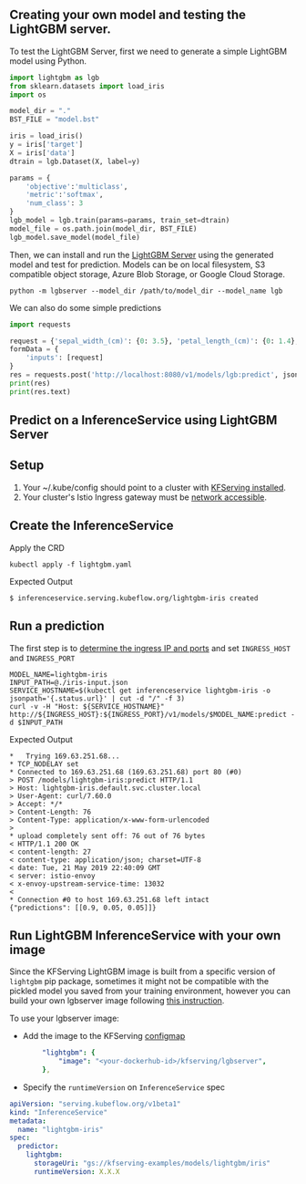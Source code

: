 ## Creating your own model and testing the LightGBM server.

To test the LightGBM Server, first we need to generate a simple LightGBM model using Python. 

```python
import lightgbm as lgb
from sklearn.datasets import load_iris
import os

model_dir = "."
BST_FILE = "model.bst"

iris = load_iris()
y = iris['target']
X = iris['data']
dtrain = lgb.Dataset(X, label=y)

params = {
    'objective':'multiclass', 
    'metric':'softmax',
    'num_class': 3
}
lgb_model = lgb.train(params=params, train_set=dtrain)
model_file = os.path.join(model_dir, BST_FILE)
lgb_model.save_model(model_file)
```

Then, we can install and run the [LightGBM Server](../../../python/lgbserver) using the generated model and test for prediction. Models can be on local filesystem, S3 compatible object storage, Azure Blob Storage, or Google Cloud Storage.

```shell
python -m lgbserver --model_dir /path/to/model_dir --model_name lgb
```

We can also do some simple predictions

```python
import requests

request = {'sepal_width_(cm)': {0: 3.5}, 'petal_length_(cm)': {0: 1.4}, 'petal_width_(cm)': {0: 0.2},'sepal_length_(cm)': {0: 5.1} }
formData = {
    'inputs': [request]
}
res = requests.post('http://localhost:8080/v1/models/lgb:predict', json=formData)
print(res)
print(res.text)
```

## Predict on a InferenceService using LightGBM Server

## Setup
1. Your ~/.kube/config should point to a cluster with [KFServing installed](https://github.com/kubeflow/kfserving/#install-kfserving).
2. Your cluster's Istio Ingress gateway must be [network accessible](https://istio.io/latest/docs/tasks/traffic-management/ingress/ingress-control/).

## Create the InferenceService

Apply the CRD
```
kubectl apply -f lightgbm.yaml
```

Expected Output
```
$ inferenceservice.serving.kubeflow.org/lightgbm-iris created
```

## Run a prediction
The first step is to [determine the ingress IP and ports](../../../README.md#determine-the-ingress-ip-and-ports) and set `INGRESS_HOST` and `INGRESS_PORT`

```
MODEL_NAME=lightgbm-iris
INPUT_PATH=@./iris-input.json
SERVICE_HOSTNAME=$(kubectl get inferenceservice lightgbm-iris -o jsonpath='{.status.url}' | cut -d "/" -f 3)
curl -v -H "Host: ${SERVICE_HOSTNAME}" http://${INGRESS_HOST}:${INGRESS_PORT}/v1/models/$MODEL_NAME:predict -d $INPUT_PATH
```

Expected Output

```
*   Trying 169.63.251.68...
* TCP_NODELAY set
* Connected to 169.63.251.68 (169.63.251.68) port 80 (#0)
> POST /models/lightgbm-iris:predict HTTP/1.1
> Host: lightgbm-iris.default.svc.cluster.local
> User-Agent: curl/7.60.0
> Accept: */*
> Content-Length: 76
> Content-Type: application/x-www-form-urlencoded
>
* upload completely sent off: 76 out of 76 bytes
< HTTP/1.1 200 OK
< content-length: 27
< content-type: application/json; charset=UTF-8
< date: Tue, 21 May 2019 22:40:09 GMT
< server: istio-envoy
< x-envoy-upstream-service-time: 13032
<
* Connection #0 to host 169.63.251.68 left intact
{"predictions": [[0.9, 0.05, 0.05]]}
```

## Run LightGBM InferenceService with your own image
Since the KFServing LightGBM image is built from a specific version of `lightgbm` pip package, sometimes it might not be compatible with the pickled model
you saved from your training environment, however you can build your own lgbserver image following [this instruction](../../../python/lgbserver/README.md#building-your-own-ligthgbm-server-docker-image).

To use your lgbserver image:
- Add the image to the KFServing [configmap](../../../config/configmap/inferenceservice.yaml)
```yaml
        "lightgbm": {
            "image": "<your-dockerhub-id>/kfserving/lgbserver",
        },
```
- Specify the `runtimeVersion` on `InferenceService` spec
```yaml
apiVersion: "serving.kubeflow.org/v1beta1"
kind: "InferenceService"
metadata:
  name: "lightgbm-iris"
spec:
  predictor:
    lightgbm:
      storageUri: "gs://kfserving-examples/models/lightgbm/iris"
      runtimeVersion: X.X.X
```
